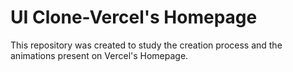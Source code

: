 # UI Clone-Vercel's Homepage
This repository was created to study the creation process and the animations present on Vercel's Homepage.
